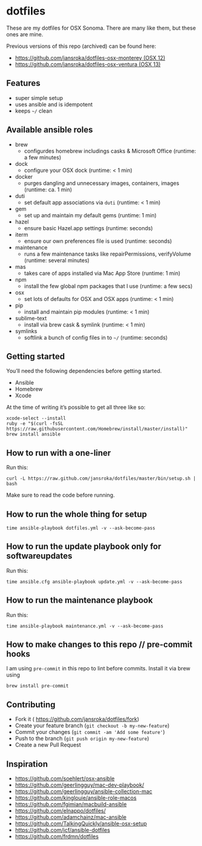 # dotfiles
These are my dotfiles for OSX Sonoma. There are many like them, but these ones are mine.

Previous versions of this repo (archived) can be found here:
- [https://github.com/jansroka/dotfiles-osx-monterey (OSX 12)](https://github.com/jansroka/dotfiles-osx-monterey)
- [https://github.com/jansroka/dotfiles-osx-ventura (OSX 13)](https://github.com/jansroka/dotfiles-osx-ventura)

## Features
- super simple setup
- uses ansible and is idempotent
- keeps ```~/``` clean

## Available ansible roles
- brew
	- configurdes homebrew includings casks & Microsoft Office (runtime: a few minutes)
- dock
	- configure your OSX dock (runtime: < 1 min)
- docker
	- purges dangling and unnecessary images, containers, images (runtime: ca. 1 min)
- duti
	- set default app associations via ```duti``` (runtime: < 1 min)
- gem
	- set up and maintain my default gems (runtime: 1 min)
- hazel
	- ensure basic Hazel.app settings (runtime: seconds)
- iterm
	- ensure our own preferences file is used (runtime: seconds)
- maintenance
	- runs a few maintenance tasks like repairPermissions, verifyVolume (runtime: several minutes)
- mas
	- takes care of apps installed via Mac App Store (runtime: 1 min)
- npm
	- install the few global npm packages that I use (runtime: a few secs)
- osx
	- set lots of defaults for OSX and OSX apps (runtime: < 1 min)
- pip
	- install and maintain pip modules (runtime: < 1 min)
- sublime-text
	- install via brew cask & symlink (runtime:  < 1 min)
- symlinks
	- softlink a bunch of config files in to ```~/``` (runtime: seconds)

## Getting started
You’ll need the following dependencies before getting started.

- Ansible
- Homebrew
- Xcode

At the time of writing it’s possible to get all three like so:

```
xcode-select --install
ruby -e "$(curl -fsSL https://raw.githubusercontent.com/Homebrew/install/master/install)"
brew install ansible
```

## How to run with a one-liner
Run this:
```
curl -L https://raw.github.com/jansroka/dotfiles/master/bin/setup.sh | bash
```
Make sure to read the code before running.

## How to run the whole thing for setup
```
time ansible-playbook dotfiles.yml -v --ask-become-pass
```

## How to run the update playbook only for softwareupdates
Run this:
```
time ansible.cfg ansible-playbook update.yml -v --ask-become-pass
```

## How to run the maintenance playbook
Run this:
```
time ansible-playbook maintenance.yml -v --ask-become-pass
```

## How to make changes to this repo // pre-commit hooks
I am using ```pre-commit``` in this repo to lint before commits. Install it via brew using
```
brew install pre-commit
```

## Contributing
- Fork it ( https://github.com/jansroka/dotfiles/fork)
- Create your feature branch (```git checkout -b my-new-feature```)
- Commit your changes (```git commit -am 'Add some feature'```)
- Push to the branch (```git push origin my-new-feature```)
- Create a new Pull Request

## Inspiration
- https://github.com/soehlert/osx-ansible
- https://github.com/geerlingguy/mac-dev-playbook/
- https://github.com/geerlingguy/ansible-collection-mac
- https://github.com/kinglouie/ansible-role-macos
- https://github.com/fgimian/macbuild-ansible
- https://github.com/elnappo/dotfiles/
- https://github.com/adamchainz/mac-ansible
- https://github.com/TalkingQuickly/ansible-osx-setup
- https://github.com/jcf/ansible-dotfiles
- https://github.com/frdmn/dotfiles
